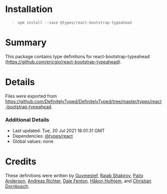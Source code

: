 # Installation
> `npm install --save @types/react-bootstrap-typeahead`

# Summary
This package contains type definitions for react-bootstrap-typeahead (https://github.com/ericgio/react-bootstrap-typeahead).

# Details
Files were exported from https://github.com/DefinitelyTyped/DefinitelyTyped/tree/master/types/react-bootstrap-typeahead.

### Additional Details
 * Last updated: Tue, 20 Jul 2021 18:01:31 GMT
 * Dependencies: [@types/react](https://npmjs.com/package/@types/react)
 * Global values: none

# Credits
These definitions were written by [Guymestef](https://github.com/Guymestef), [Rajab Shakirov](https://github.com/radziksh), [Paito Anderson](https://github.com/PaitoAnderson), [Andreas Richter](https://github.com/arichter83), [Dale Fenton](https://github.com/dalevfenton), [Håkon Holhjem](https://github.com/KngHawkon), and [Christian Dornbusch](https://github.com/Chrisdo82).
